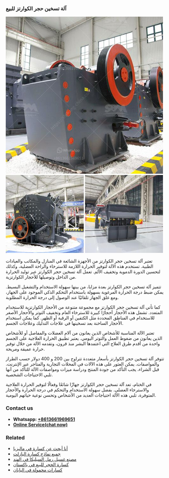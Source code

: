 <h3>آلة تسخين حجر الكوارتز للبيع</h3><img src='1701746243.jpg' alt=''><p>تعتبر آلة تسخين حجر الكوارتز من الأجهزة الشائعة في المنازل والمكاتب والعيادات الطبية. تستخدم هذه الآلة لتوفير الحرارة اللازمة للاسترخاء والراحة العضلية، وكذلك لتحسين الدورة الدموية وتخفيف الألم. تعمل آلة تسخين حجر الكوارتز عبر توليد الحرارة من الداخل وتوصيلها للأحجار الكوارتزية.</p><p>تتميز آلة تسخين حجر الكوارتز بعدة مزايا، من بينها سهولة الاستخدام والتشغيل البسيط. يمكن ضبط درجة الحرارة المرغوبة بسهولة باستخدام التحكم الذكي الموجود على الجهاز، ومع غلق الجهاز تلقائيًا عند الوصول إلى درجة الحرارة المطلوبة. </p><p>كما تأتي آلة تسخين حجر الكوارتز مع مجموعة متنوعة من الأحجار الكوارتزية للاستخدام المتعدد. تشمل هذه الأحجار أحجارًا كبيرة للاسترخاء العام وتخفيف التوتر والأحجار الأصغر للاستخدام في المناطق المحددة مثل الكتفين أو الرقبة أو الظهر. كما يمكن استخدام الأحجار الساخنة بعد تسخينها في علاجات التدليك وعلاجات الجسم.</p><p>تعتبر الآلة المناسبة للأشخاص الذين يعانون من آلام العضلات والمفاصل أو للأشخاص الذين يعانون من ضغوط العمل والتوتر اليومي. يعتبر تطبيق الحرارة العلاجية على الجسم واحدة من أقدم طرق العلاج التي اعتمدها البشر منذ قرون، وتقدمه الآلة من خلال توفير حرارة عميقة ومريحة. </p><p>تتوفر آلة تسخين حجر الكوارتز بأسعار متعددة تتراوح بين 200 و 400 دولار حسب الطراز والمواصفات. يمكن العثور على هذه الآلات في المحلات التجارية والمتاجر عبر الإنترنت. قبل الشراء، يجب التأكد من جودة المنتج ودراسة ميزات ومواصفات الآلة للتأكد من أنها تلبي الاحتياجات الشخصية.</p><p>في الختام، تعد آلة تسخين حجر الكوارتز جهازًا شائعًا وفعالًا لتوفير الحرارة العلاجية والاسترخاء العضلي. بفضل سهولة الاستخدام والتحكم في درجة الحرارة والأحجار المتوفرة، تلبي هذه الآلة احتياجات العديد من الأشخاص وتحسن نوعية حياتهم اليومية.</p><h3>Contact us</h3><ul><li><strong>Whatsapp:&nbsp;<a href="https://wa.me/8613661969651">+8613661969651</a></strong></li><li><a href="https://swt.shibang-china.com/?git&amp;zhl&amp;آلة تسخين حجر الكوارتز للبيع"><strong>Online Service(chat now)</strong></a></li></ul><h3>Related</h3><ul><li><a href='أنا أبحث عن كسارة في ماليزيا.md'>أنا أبحث عن كسارة في ماليزيا</a></li><li><a href='جميع نماذج كسارة البازلت.md'>جميع نماذج كسارة البازلت</a></li><li><a href='مصنع غسيل رمل السيليكا في الهند.md'>مصنع غسيل رمل السيليكا في الهند</a></li><li><a href='كسارة الحجر للبيع في باكستان.md'>كسارة الحجر للبيع في باكستان</a></li><li><a href='كسارات محمولة في اليابان.md'>كسارات محمولة في اليابان</a></li></ul>